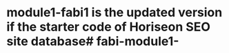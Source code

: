 # module1-fabi1 is the updated version if the starter code of Horiseon SEO site database# fabi-module1-

